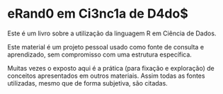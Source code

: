 
# eRand0 em Ci3nc1a de D4do$

<!-- badges: start -->
<!-- badges: end -->

Este é um livro sobre a utilização da linguagem R em Ciência de Dados.

Este material é um projeto pessoal usado como fonte de consulta e aprendizado, sem compromisso com uma estrutura específica.

Muitas vezes o exposto aqui é a prática (para fixação e exploração) de conceitos apresentados em outros materiais. Assim todas as fontes utilizadas, mesmo que de forma subjetiva, são citadas.

